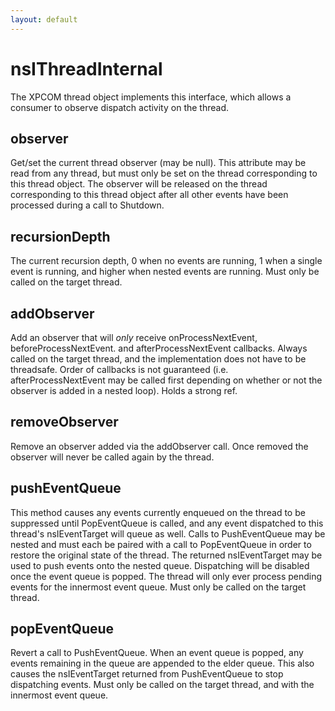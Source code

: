 ```yaml
---
layout: default
---
```


# nsIThreadInternal #

The XPCOM thread object implements this interface, which allows a consumer
to observe dispatch activity on the thread.


## observer ##

Get/set the current thread observer (may be null).  This attribute may be
read from any thread, but must only be set on the thread corresponding to
this thread object.  The observer will be released on the thread
corresponding to this thread object after all other events have been
processed during a call to Shutdown.


## recursionDepth ##

The current recursion depth, 0 when no events are running, 1 when a single
event is running, and higher when nested events are running. Must only be
called on the target thread.


## addObserver ##

Add an observer that will *only* receive onProcessNextEvent,
beforeProcessNextEvent. and afterProcessNextEvent callbacks. Always called
on the target thread, and the implementation does not have to be
threadsafe. Order of callbacks is not guaranteed (i.e.
afterProcessNextEvent may be called first depending on whether or not the
observer is added in a nested loop). Holds a strong ref.


## removeObserver ##

Remove an observer added via the addObserver call. Once removed the
observer will never be called again by the thread.


## pushEventQueue ##

This method causes any events currently enqueued on the thread to be
suppressed until PopEventQueue is called, and any event dispatched to this
thread's nsIEventTarget will queue as well. Calls to PushEventQueue may be
nested and must each be paired with a call to PopEventQueue in order to
restore the original state of the thread. The returned nsIEventTarget may
be used to push events onto the nested queue. Dispatching will be disabled
once the event queue is popped. The thread will only ever process pending
events for the innermost event queue. Must only be called on the target
thread.


## popEventQueue ##

Revert a call to PushEventQueue. When an event queue is popped, any events
remaining in the queue are appended to the elder queue. This also causes
the nsIEventTarget returned from PushEventQueue to stop dispatching events.
Must only be called on the target thread, and with the innermost event
queue.

